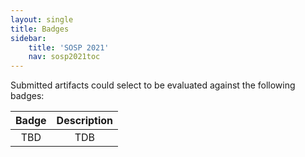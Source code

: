 ```yaml
---
layout: single
title: Badges
sidebar:
    title: 'SOSP 2021'
    nav: sosp2021toc
---
```


Submitted artifacts could select to be evaluated against the following badges:

| Badge | Description |
|:-----:|:-----------:|
| TBD   | TDB         |
